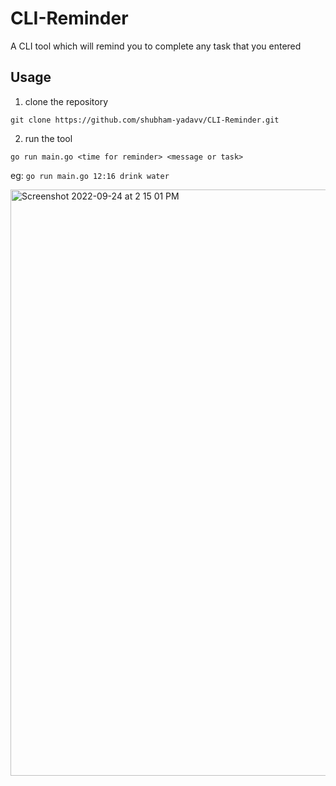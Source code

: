 # CLI-Reminder
A CLI tool which will remind you to complete any task that you entered

## Usage

1. clone the repository 

`git clone https://github.com/shubham-yadavv/CLI-Reminder.git`

2. run the tool

`go run main.go <time for reminder> <message or task>`

eg: `go run main.go 12:16 drink water`

<img width="938" alt="Screenshot 2022-09-24 at 2 15 01 PM" src="https://user-images.githubusercontent.com/68185027/192089133-2d7acd86-9885-482e-95a7-095092e5d37b.png">
